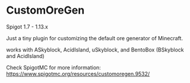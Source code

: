 # CustomOreGen
Spigot 1.7 - 1.13.x

Just a tiny plugin for customizing the default ore generator of Minecraft.

works with ASkyblock, AcidIsland, uSkyblock, and BentoBox (BSkyblock and AcidIsland)

Check SpigotMC for more information: https://www.spigotmc.org/resources/customoregen.9532/
